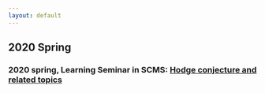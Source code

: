 ```yaml
---
layout: default
--- 
```

## 2020 Spring
 ### 2020 spring, Learning Seminar in SCMS: [Hodge conjecture and related topics]({site.url}/Seminar2020)

